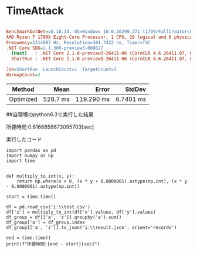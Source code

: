 # TimeAttack

``` ini

BenchmarkDotNet=v0.10.14, OS=Windows 10.0.16299.371 (1709/FallCreatorsUpdate/Redstone3)
AMD Ryzen 7 1700X Eight-Core Processor, 1 CPU, 16 logical and 8 physical cores
Frequency=3314087 Hz, Resolution=301.7422 ns, Timer=TSC
.NET Core SDK=2.1.300-preview3-008627
  [Host]   : .NET Core 2.1.0-preview3-26411-06 (CoreCLR 4.6.26411.07, CoreFX 4.6.26411.06), 64bit RyuJIT
  ShortRun : .NET Core 2.1.0-preview3-26411-06 (CoreCLR 4.6.26411.07, CoreFX 4.6.26411.06), 64bit RyuJIT

Job=ShortRun  LaunchCount=1  TargetCount=3  
WarmupCount=3  

```
|    Method |     Mean |      Error |    StdDev |
|---------- |---------:|-----------:|----------:|
| Optimized | 528.7 ms | 119.290 ms | 6.7401 ms |


##自環境のpython6.3で実行した結果

所要時間:0.6166858673095703[sec]

実行したコード

```
import pandas as pd
import numpy as np
import time


def multiply_to_int(x, y):
    return np.where(x > 0, (x * y + 0.0000001).astype(np.int), (x * y - 0.0000001).astype(np.int))

start = time.time()

df = pd.read_csv('i:\\test.csv')
df['z'] = multiply_to_int(df['x'].values, df['y'].values)
df_group = df[['a', 'z']].groupby('a').sum()
df_group['a'] = df_group.index
df_group[['a', 'z']].to_json('i:\\result.json', orient='records')

end = time.time()
print(f"所要時間:{end - start}[sec]")
```
